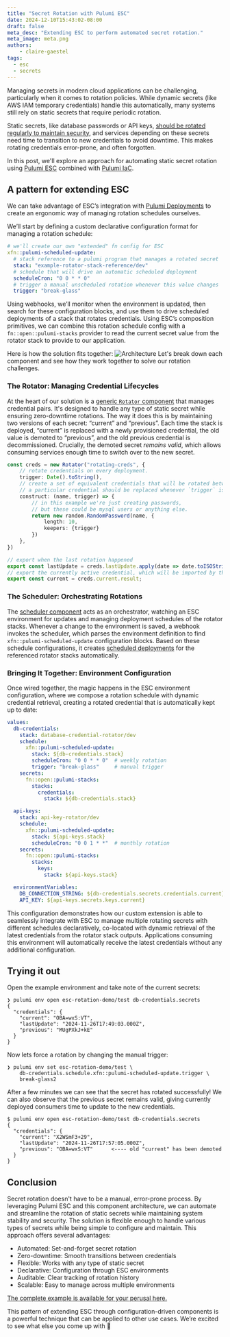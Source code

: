 ```yaml
---
title: "Secret Rotation with Pulumi ESC"
date: 2024-12-10T15:43:02-08:00
draft: false
meta_desc: "Extending ESC to perform automated secret rotation."
meta_image: meta.png
authors:
    - claire-gaestel
tags:
  - esc
  - secrets
---
```


Managing secrets in modern cloud applications can be challenging, particularly when it comes to rotation policies. While dynamic secrets (like AWS IAM temporary credentials) handle this automatically, many systems still rely on static secrets that require periodic rotation.

Static secrets, like database passwords or API keys, [should be rotated regularly to maintain security](https://cheatsheetseries.owasp.org/cheatsheets/Secrets_Management_Cheat_Sheet.html#272-rotation), and services depending on these secrets need time to transition to new credentials to avoid downtime. This makes rotating credentials error-prone, and often forgotten.

In this post, we'll explore an approach for automating static secret rotation using [Pulumi ESC](https://www.pulumi.com/docs/esc/) combined with [Pulumi IaC](https://www.pulumi.com/docs/iac/).

<!--more-->

## A pattern for extending ESC

We can take advantage of ESC’s integration with [Pulumi Deployments](https://www.pulumi.com/docs/pulumi-cloud/deployments/) to create an ergonomic way of managing rotation schedules ourselves.

We’ll start by defining a custom declarative configuration format for managing a rotation schedule:

```yaml
# we'll create our own "extended" fn config for ESC
xfn::pulumi-scheduled-update:
  # stack reference to a pulumi program that manages a rotated secret
  stack: "example-rotator-stack-reference/dev"
  # schedule that will drive an automatic scheduled deployment
  scheduleCron: "0 0 * * 0"
  # trigger a manual unscheduled rotation whenever this value changes
  trigger: "break-glass"
```

Using webhooks, we’ll monitor when the environment is updated, then search for these configuration blocks, and use them to drive scheduled deployments of a stack that rotates credentials. Using ESC’s composition primitives, we can combine this rotation schedule config with a `fn::open::pulumi-stacks` provider to read the current secret value from the rotator stack to provide to our application.

Here is how the solution fits together:
![Architecture](architecture.svg)
Let's break down each component and see how they work together to solve our rotation challenges.

### The Rotator: Managing Credential Lifecycles

At the heart of our solution is a [generic `Rotator` component](https://github.com/pulumi/esc-examples/blob/f8a0c47da556aebb74d3ac2d6491f897271bfa27/rotate/example/rotator/rotator.ts) that manages credential pairs. It's designed to handle any type of static secret while ensuring zero-downtime rotations. The way it does this is by maintaining two versions of each secret: “current” and “previous”.  Each time the stack is deployed, “current” is replaced with a newly provisioned credential, the old value is demoted to “previous”, and the old previous credential is decommissioned. Crucially, the demoted secret _remains valid_, which allows consuming services enough time to switch over to the new secret.

```typescript
const creds = new Rotator("rotating-creds", {
    // rotate credentials on every deployment.
    trigger: Date().toString(),
    // create a set of equivalent credentials that will be rotated between.
    // a particular credential should be replaced whenever `trigger` is updated.
    construct: (name, trigger) => {
        // in this example we're just creating passwords,
        // but these could be mysql users or anything else.
        return new random.RandomPassword(name, {
            length: 10,
            keepers: {trigger}
        })
    },
})

// export when the last rotation happened
export const lastUpdate = creds.lastUpdate.apply(date => date.toISOString());
// export the currently active credential, which will be imported by the downstream ESC environment.
export const current = creds.current.result;
```

### The Scheduler: Orchestrating Rotations

The [scheduler component](https://github.com/pulumi/esc-examples/blob/f8a0c47da556aebb74d3ac2d6491f897271bfa27/rotate/example/scheduler/index.ts) acts as an orchestrator, watching an ESC environment for updates and managing deployment schedules of the rotator stacks. Whenever a change to the environment is saved, a webhook invokes the scheduler, which parses the environment definition to find `xfn::pulumi-scheduled-update` configuration blocks. Based on these schedule configurations, it creates [scheduled deployments](https://www.pulumi.com/docs/pulumi-cloud/deployments/schedules/) for the referenced rotator stacks automatically.

### Bringing It Together: Environment Configuration

Once wired together, the magic happens in the ESC environment configuration, where we compose a rotation schedule with dynamic credential retrieval, creating a rotated credential that is automatically kept up to date:

```yaml
values:
  db-credentials:
    stack: database-credential-rotator/dev
    schedule:
      xfn::pulumi-scheduled-update:
        stack: ${db-credentials.stack}
        scheduleCron: "0 0 * * 0"  # weekly rotation
        trigger: "break-glass"     # manual trigger
    secrets:
      fn::open::pulumi-stacks:
        stacks:
          credentials:
            stack: ${db-credentials.stack}

  api-keys:
    stack: api-key-rotator/dev
    schedule:
      xfn::pulumi-scheduled-update:
        stack: ${api-keys.stack}
        scheduleCron: "0 0 1 * *"  # monthly rotation
    secrets:
      fn::open::pulumi-stacks:
        stacks:
          keys:
            stack: ${api-keys.stack}

  environmentVariables:
    DB_CONNECTION_STRING: ${db-credentials.secrets.credentials.current}
    API_KEY: ${api-keys.secrets.keys.current}
```

This configuration demonstrates how our custom extension is able to seamlessly integrate with ESC to manage multiple rotating secrets with different schedules declaratively, co-located with dynamic retrieval of the latest credentials from the rotator stack outputs. Applications consuming this environment will automatically receive the latest credentials without any additional configuration.

## Trying it out

Open the example environment and take note of the current secrets:

```
❯ pulumi env open esc-rotation-demo/test db-credentials.secrets
{
  "credentials": {
    "current": "OBA=wxS:VT",
    "lastUpdate": "2024-11-26T17:49:03.000Z",
    "previous": "MUgPXkJ+kE"
  }
}
```

Now lets force a rotation by changing the manual trigger:

```
❯ pulumi env set esc-rotation-demo/test \
    db-credentials.schedule.xfn::pulumi-scheduled-update.trigger \
    break-glass2
```

After a few minutes we can see that the secret has rotated successfully! We can also observe that the previous secret remains valid, giving currently deployed consumers time to update to the new credentials.

```
$ pulumi env open esc-rotation-demo/test db-credentials.secrets
{
  "credentials": {
    "current": "X2WSmF3+29",
    "lastUpdate": "2024-11-26T17:57:05.000Z",
    "previous": "OBA=wxS:VT"      <---- old "current" has been demoted
  }
}
```

## Conclusion

Secret rotation doesn't have to be a manual, error-prone process. By leveraging Pulumi ESC and this component architecture, we can automate and streamline the rotation of static secrets while maintaining system stability and security. The solution is flexible enough to handle various types of secrets while being simple to configure and maintain. This approach offers several advantages:

- Automated: Set-and-forget secret rotation
- Zero-downtime: Smooth transitions between credentials
- Flexible: Works with any type of static secret
- Declarative: Configuration through ESC environments
- Auditable: Clear tracking of rotation history
- Scalable: Easy to manage across multiple environments

[The complete example is available for your perusal here.](https://github.com/pulumi/esc-examples/tree/main/rotate/example)

This pattern of extending ESC through configuration-driven components is a powerful technique that can be applied to other use cases. We’re excited to see what else you come up with 🙂
